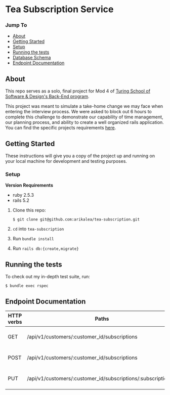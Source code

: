 # Tea Subscription Service

### Jump To
- [About](#about)
- [Getting Started](#getting-started)
- [Setup](#setup)
- [Running the tests](#running-the-tests)
- [Database Schema](#database-schema)
- [Endpoint Documentation](#endpoint-documentation)

## About

This repo serves as a solo, final project for Mod 4 of [Turing School of Software & Design's Back-End program](https://backend.turing.io/).

This project was meant to simulate a take-home change we may face when entering the interview process. We were asked to block out 6 hours to complete this challenge to demonstrate our capability of time management, our planning process, and ability to create a well organized rails application. You can find the specific projects requirements [here](https://github.com/turingschool-examples/mod4-tech-challenges/blob/main/take-homes/be-take-home.md).

## Getting Started

These instructions will give you a copy of the project up and running on
your local machine for development and testing purposes.

### Setup

**Version Requirements**
* ruby 2.5.3
* rails 5.2

1. Clone this repo:

       $ git clone git@github.com:arikalea/tea-subscription.git
2. `cd` into `tea-subscription`
3. Run `bundle install`
4. Run `rails db:{create,migrate}`

## Running the tests

To check out my in-depth test suite, run:

    $ bundle exec rspec

## Endpoint Documentation

| HTTP verbs | Paths  | Used for | Output |
| ---------- | ------ | -------- | ------:|
| GET | /api/v1/customers/:customer_id/subscriptions | Get all subscriptions for a user | json |
| POST | /api/v1/customers/:customer_id/subscriptions | Create a new subscription for a user | json |
| PUT | /api/v1/customers/:customer_id/subscriptions/:subscription_id | Update status on subscription | json
